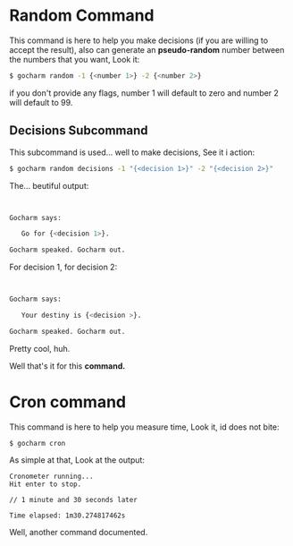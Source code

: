 # Random Command

This command is here to help you make decisions (if you are willing to accept the result), also can generate an __pseudo-random__ number between the numbers that you want, Look it:

```bash
$ gocharm random -1 {<number 1>} -2 {<number 2>}
```
if you don't provide any flags, number 1 will default to zero and number 2 will default to 99.

## Decisions Subcommand

This subcommand is used... well to make decisions, See it i action:

```bash
$ gocharm random decisions -1 "{<decision 1>}" -2 "{<decision 2>}"
```

The... beutiful output:

```bash


Gocharm says:

   Go for {<decision 1>}.

Gocharm speaked. Gocharm out.

```

For decision 1, for decision 2:

```bash


Gocharm says:

   Your destiny is {<decision >}.

Gocharm speaked. Gocharm out.

```

Pretty cool, huh.

Well that's it for this __command.__

# Cron command

This command is here to help you measure time, Look it, id does not bite:

```golang
$ gocharm cron
```
As simple at that, Look at the output:

```golang
Cronometer running...
Hit enter to stop.

// 1 minute and 30 seconds later

Time elapsed: 1m30.274817462s
```

Well, another command documented.
